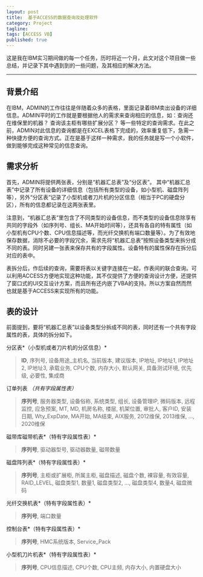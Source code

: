 ```yaml
---
layout: post
title:  基于ACCESS的数据查询及处理软件
category: Project
tagline: 
tags: [ACCESS VB]
published: true
---
```


这是我在IBM实习期间做的每一个任务，历时将近一个月，此文对这个项目做一些总结，并记录下其中遇到到的一些问题，及其相应的解决方法。

-----------------

背景介绍
------
在IBM，ADMIN的工作往往是伴随着众多的表格，里面记录着IBM卖出设备的详细信息。ADMIN平时的工作就是要根据他人的需求来查询相应的信息，如：查询还在维保里的机器？ 查询该主柜有哪些扩展分区？ 等一些特定的查询需求。在此之前，ADMIN对此信息的查询都是在EXCEL表格下完成的，效率重复低下，急需一种快捷方便的查询方式。正在是基于这样一种需求，我的任务就是写一个小软件，做到能够完成这种常见的信息查询。

需求分析
-----
首先，ADMIN将提供两张表，分别是“机器汇总表”及“分区表”。 其中“机器汇总表”中记录了所有设备的详细信息（包括所有类型的设备，如小型机、磁盘阵列等），另外“分区表”记录了小型机或者刀片机的分区信息（相当于PC的硬盘分区），所有的信息都记录在这两张表里。

注意到，“机器汇总表”里包含了不同类型的设备信息，而不类型的设备信息除享有共同的字段外（如序列号、组长、MA开始时间等），还具有各自的特有属性（如小型机有CPU个数、CPU信息描述等，而光纤交换机有端口数量等）。为了有效地保存数据，消除不必要的字段冗余，需求先将“机器汇总表”按照设备类型来拆分成不同的表。同时另建一张表来保存共有的字段属性。设备特有的属性保存在拆分后对应的表中。

表拆分后，作后续的查询，需要将表以关键字连接在一起，作表间的联合查询。可以利用ACCESS方便地实现这种功能，其不仅提供了方便的查询设计方便，还提供了窗口式的UI交互设计方案，而且所有还内嵌了VBA的支持。所以方案自然而然也就是基于ACCESS来实现所有的功能。

表的设计
---
前面提到，要将“机器汇总表”以设备类型分拆成不同的表，同时还有一个共有字段属性的表，具体的拆分如下。

分区表*（小型机或者刀片机的分区信息）*

> **ID**, 序列号, 设备用途_主机名, 当前版本, 建议版本, IP地址, IP地址1, IP地址2, IP地址3, 承载业务, CPU个数, 内存大小, 默认网关, 具备测试环境, 优先级, 必要性, 集成商

订单列表 *（共有字段属性表）*

> **序列号**, 服务器类型, 设备俗称, 系统类型, 组长, 设备管理IP, 微码版本, 远程监控, 应急预案, MT, MD, 机房名称, 楼层, 机架位置, 审批人, 客户ID, 安装日期, Wty_ExpDate, MA开始, MA结束, AIX服务, 2012维保, 2013维保, ..., 2020维保

磁带库磁带机表*（特有字段属性表）*

> **序列号**, 驱动器型号, 驱动器数量, 磁带数量

磁盘阵列表*（特有字段属性表）*

> **序列号**, 主柜或扩展柜, 所属主柜, 磁盘描述, 磁盘个数, 裸容量, 有效容量, RAID_LEVEL, 磁盘类型1, 数量1, 磁盘类型2, ..., 磁盘类型4, 数量4, 磁盘微码

光纤交换机表*（特有字段属性表）*

> **序列号**, 端口数量

控制台表*（特有字段属性表）*

> **序列号**, HMC系统版本, Service_Pack

小型机刀片机表*（特有字段属性表）*

> **序列号**, CPU信息描述, CPU个数, CPU主频, 内存大小, 内置硬盘大小




